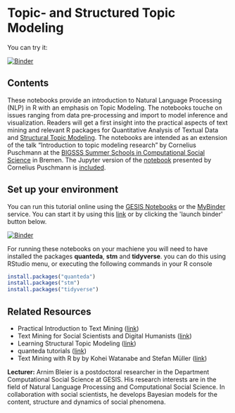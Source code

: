 # Topic- and Structured Topic Modeling

You can try it:

[![Binder](https://notebooks.gesis.org/binder/badge.svg)](https://notebooks.gesis.org/binder/v2/gh/arnim/stmdemo/master?filepath=lecture_1.ipynb)


## Contents

These notebooks provide an introduction to Natural Language Processing (NLP) in R with an emphasis on Topic Modeling. The notebooks touche on issues ranging from data pre-processing and import to model inference and visualization. Readers will get a first insight into the practical aspects of text mining and relevant R packages for Quantitative Analysis of Textual Data and [Structural Topic Modeling](https://www.structuraltopicmodel.com/). The notebooks are intended as an extension of the talk “Introduction to topic modeling research” by Cornelius Puschmann at the [BIGSSS Summer Schools in Computational Social Science](https://bigsss-css.jacobs-university.de/conflicts-2018-bremen/) in Bremen. The Jupyter version of the [notebook](http://rpubs.com/cbpuschmann/un-stm) presented by Cornelius Puschmann is [included](un-stm.ipynb).


## Set up your environment
You can run this tutorial online using the [GESIS Notebooks](https://notebooks.gesis.org/) or the [MyBinder](https://mybinder.org) service. You can start it by using this [link](https://notebooks.gesis.org/binder/v2/gh/arnim/stmdemo/master?filepath=index.ipynb) or by clicking the 'launch binder' button below.

[![Binder](https://notebooks.gesis.org/binder/badge.svg)](https://notebooks.gesis.org/binder/v2/gh/arnim/stmdemo/master?filepath=lecture_1.ipynb)

For running these notebooks on your machiene you will need to have installed the packages **quanteda**, **stm** and **tidyverse**. you can do this using RStudio menu, or executing the following commands in your R console
```R
install.packages("quanteda")
install.packages("stm")
install.packages("tidyverse")
```


## Related Resources
* Practical Introduction to Text Mining ([link](https://github.com/gesiscss/ptm/))
* Text Mining for Social Scientists and Digital Humanists ([link](https://tm4ss.github.io/))
* Learning Structural Topic Modeling ([link](https://github.com/dondealban/learning-stm/))
* quanteda tutorials ([link](https://tutorials.quanteda.io/))
* Text Mining with R by by Kohei Watanabe and Stefan Müller ([link](https://www.tidytextmining.com/))


**Lecturer:** Arnim Bleier is a postdoctoral researcher in the Department Computational Social Science at GESIS. His research interests are in the field of Natural Language Processing and Computational Social Science. In collaboration with social scientists, he develops Bayesian models for the content, structure and dynamics of social phenomena.